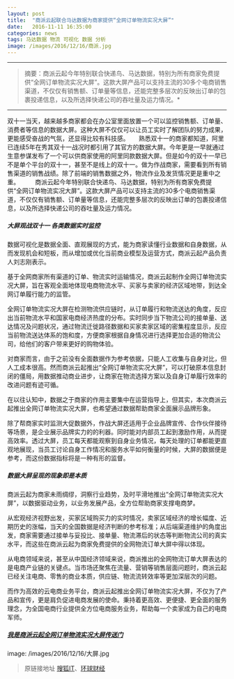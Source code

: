 ```yaml
---
layout: post
title:  "商派云起联合马达数据为商家提供“全网订单物流实况大屏”"
date:   2016-11-11 16:35:00
categories: news
tags: 马达数据 物流 可视化 数据 分析 
image: /images/2016/12/16/商派.jpg
---
```


---------
>摘要：商派云起今年特别联合快递鸟、马达数据，特别为所有商家免费提供“全网订单物流实况大屏”。这款大屏产品可以支持主流的30多个电商销售渠道，不仅仅有销售额、订单量等信息，还能完整多层次的反映出订单的包裹投递信息，以及所选择快递公司的吞吐量及运力情况。*

--------
双十一当天，越来越多商家都会在办公室里面放置一个可以监控销售额、订单量、消费者等信息的数据大屏。这种大屏不仅仅可以让员工实时了解团队的努力成果，更能感受奋战的气氛，还显得比较有科技感。
　
熟悉双十一的商家都知道，阿里已连续5年在秀其双十一战况时都引用了其官方的数据大屏。今年更是一早就通过生意参谋发布了一个可以供商家使用的阿里同款数据大屏。但是如今的双十一早已不是单个平台的双十一，甚至不是线上的双十一。做为作战商家，需要看到所有销售渠道的销售战绩。除了前端的销售数据之外，物流作业及发货情况更是重中之重。
　　
商派云起今年特别联合快递鸟、马达数据，特别为所有商家免费提供“全网订单物流实况大屏”。这款大屏产品可以支持主流的30多个电商销售渠道，不仅仅有销售额、订单量等信息，还能完整多层次的反映出订单的包裹投递信息，以及所选择快递公司的吞吐量及运力情况。
　　
##### 大屏观战双十一 各类数据实时监控

数据可视化是数据全面、直观展现的方式，能为商家读懂行业数据和自身数据，从而发现机会和短板，而从增加或优化当前商业模型及运营方式，商派云起产品负责人刘志刚表示。

基于全网商家所有渠道的订单、物流实时运输情况，商派云起制作全网订单物流实况大屏，旨在客观全面地体现电商物流水平、买家与卖家的经济区域地带，到达全网订单履行能力的监管。

全网订单物流实况大屏在检测物流供应链时，从订单履行和物流送达的角度，反应出当前物流水平和国家电商经济热度的分布。实时同步当下物流公司的接单量、送达情况及问题状况，通过物流迁徙路径数据和买家卖家区域的密集程度显示，反应当前物流送达体系的饱和度，方便商家根据自身情况进行选择更加合适的物流公司，给他们的客户带来更好的购物体验。

对商家而言，由于之前没有全面数据作为参考依据，只能人工收集与自身对比，但人工成本很高。然而商派云起推出“全网订单物流实况大屏”，可以打破原本信息封闭的僵局，用数据推动商业进步，让商家在物流选择方案以及自身订单履行效率的改进问题有迹可循。

在以往认知中，数据之于商家的作用主要集中在运营指导上，但其实，本次商派云起推出全网订单物流实况大屏，也希望通过数据帮助商家全面展示品牌形象。

除了帮商家实时监测大促数据外，作战大屏还适用于企业品牌宣传、合作伙伴接待等场景，是企业展示品牌实力的的利器。同时能对内部员工起到激励作用，从而提高效率。透过大屏，员工每天都能观察到自身业务情况，每天处理的订单都能更直观地展现，当员工讨论自身工作情况和服务水平如何衡量的时候，大屏的数据便是参考，而这份数据指标将是一种有形的监督。

##### 数据大屏呈现的现象即是本质

商派云起为商家未雨绸缪，洞察行业趋势，及时平滑地推出“全网订单物流实况大屏”，以数据驱动业务，以业务发展产品，全方位帮助商家支撑电商梦。

从宏观经济视野出发，买家区域购买力的实时情况，卖家区域经济的增长幅度、近期历史的涨幅，当天的全国数据是经济判断的参考标准；从后端渠道维护的角度出发，商家需要通过接单与妥投比、接单量、物流滞后的状态等判断物流公司的真实水平，而这些在商派云起为商家免费提供的全网物流订单大屏中得以体现。

从电商领域来说，甚至从中国经济领域来说，商派推出的全网物流订单大屏表达的是电商产业链的关键点。当市场还聚焦在流量、营销等销售层面问题时，商派云起已经关注电商、零售的商业本质，供应链、物流流转效率等更加深层次的问题。

而作为高效的云电商业务平台，商派云起推出全网订单物流实况大屏，不仅为了产品和宣传，更是肩负促进电商发展的使命。秉持着更高效、更便捷、更全面的服务理念，为全国电商行业提供全方位电商服务业务，帮助每一个卖家成为自己的电商军师。

##### [我是商派云起全网订单物流实况大屏传送门](http://shopex.madadata.com/)
image: /images/2016/12/16/大屏.jpg

> 原链接地址 [搜狐IT](http://it.sohu.com/20161110/n472836946.shtml)、[环球财经](http://finance.huanqiu.com/roll/2016-11/9655830.html?qq-pf-to=pcqq.c2c)
